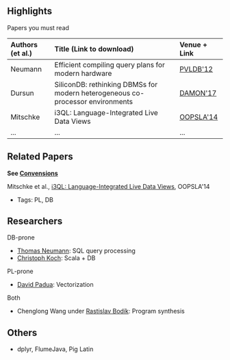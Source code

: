 
## Highlights

Papers you must read

| Authors (et al.)  | Title (Link to download)                                                       | Venue + Link           |
| :---------------- | :----------------------------------------------------------------------------- | :--------------------- |
| Neumann           | Efficient compiling query plans for modern hardware                            | [PVLDB'12][Neumann12]  |
| Dursun            | SiliconDB: rethinking DBMSs for modern heterogeneous co-processor environments | [DAMON'17][SiliconDB]  |
| Mitschke          | i3QL: Language-Integrated Live Data Views                                      | [OOPSLA'14][i3QL]      |
| ...               | ...                                                                            | ...                    |

[Neumann12]: https://dl.acm.org/citation.cfm?id=2002940
[SiliconDB]: https://dl.acm.org/citation.cfm?id=3076124

## Related Papers

**See [Convensions](convensions.md)**

Mitschke et al., [i3QL: Language-Integrated Live Data Views][i3QL], OOPSLA'14

- Tags: PL, DB

[i3QL]: https://dl.acm.org/citation.cfm?id=2660242


## Researchers

DB-prone

- [Thomas Neumann](http://dblp.uni-trier.de/pers/hd/n/Neumann_0001:Thomas): SQL query processing
- [Christoph Koch](http://dblp.uni-trier.de/pers/hd/k/Koch_0001:Christoph): Scala + DB

PL-prone

- [David Padua](http://dblp.uni-trier.de/pers/hd/p/Padua:David_A=): Vectorization

Both

- Chenglong Wang under [Rastislav Bodík](http://dblp.uni-trier.de/pers/hd/b/Bod=iacute=k:Rastislav): Program synthesis

## Others

- dplyr, FlumeJava, Pig Latin

